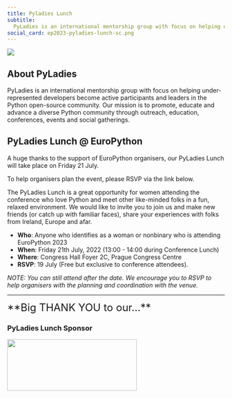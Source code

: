 ```yaml
---
title: Pyladies Lunch
subtitle:
  PyLadies is an international mentorship group with focus on helping under-represented developers become active participants and leaders in the Python open-source community.
social_card: ep2023-pyladies-lunch-sc.png
---
```


<div style={{marginBottom: 15}}>
  <img src="/img/ep2023-pyladies-lunch.png" />
</div>

## About PyLadies ##
PyLadies is an international mentorship group with focus on helping under-represented developers become active participants and leaders in the Python open-source community.
Our mission is to promote, educate and advance a diverse Python community through outreach, education, conferences, events and social gatherings.

## PyLadies Lunch @ EuroPython ##

A huge thanks to the support of EuroPython organisers, our PyLadies Lunch will take place on Friday 21 July.

To help organisers plan the event, please RSVP via the link below.

The PyLadies Lunch is a great opportunity for women attending the conference who love Python and meet other like-minded folks in a fun, relaxed environment.
We would like to invite you to join us and make new friends (or catch up with familiar faces), share your experiences with folks from Ireland, Europe and afar.
  - **Who**: Anyone who identifies as a woman or nonbinary who is attending EuroPython 2023
  - **When**: Friday 21th July, 2022 (13:00 - 14:00 during Conference Lunch)
  - **Where**: Congress Hall Foyer 2C, Prague Congress Centre
  - **RSVP**: 19 July (Free but exclusive to conference attendees).

  *NOTE: You can still attend after the date. We encourage you to RSVP to help organisers with the planning and coordination with the venue.*

  <ButtonWithTitle title="Interested in join us?" text="Register your interest now!" href=" https://forms.gle/UryCEi2eBLDa9qQX8 " />

---
<div style={{marginBottom: 15}}>
<font size="+2.5">**Big THANK YOU to our...**</font>
</div>

### PyLadies Lunch Sponsor ###
<a className="img" target="_blank" href="https://octopusenergy.group/">
<img src="/img/logos/sponsor_logos/KrakenV2_stacked_Dark_adobe_express.svg" width="300" height="119" />
</a>
